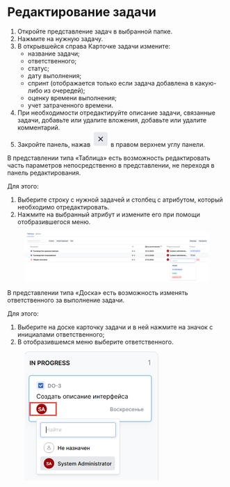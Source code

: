 # Редактирование задачи

1. Откройте представление задач в выбранной папке.
2. Нажмите на нужную задачу.
3. В открывшейся справа Карточке задачи измените:
   * название задачи;
   * ответственного;
   * статус;
   * дату выполнения;
   * спринт (отображается только если задача добавлена в какую-либо из очередей);
   * оценку времени выполнения;
   * учет затраченного времени.
4. При необходимости отредактируйте описание задачи, связанные задачи, добавьте или удалите вложения, добавьте или удалите комментарий.
5. Закройте панель, нажав <img src="../../../../.gitbook/assets/изображение (98).png" alt="" data-size="line"> в правом верхнем углу панели.

В представлении типа «Таблица» есть возможность редактировать часть параметров непосредственно в представлении, не переходя в панель редактирования.

Для этого:

1. Выберите строку с нужной задачей и столбец с атрибутом, который необходимо отредактировать.
2. Нажмите на выбранный атрибут и измените его при помощи отобразившегося меню.

<figure><img src="../../../../.gitbook/assets/изображение (103).png" alt=""><figcaption></figcaption></figure>

В представлении типа «Доска» есть возможность изменять ответственного за выполнение задачи.

Для этого:

1. Выберите на доске карточку задачи и в ней нажмите на значок с инициалами ответственного;
2. В отобразившемся меню выберите ответственного.

<figure><img src="../../../../.gitbook/assets/изображение (34).png" alt=""><figcaption></figcaption></figure>

